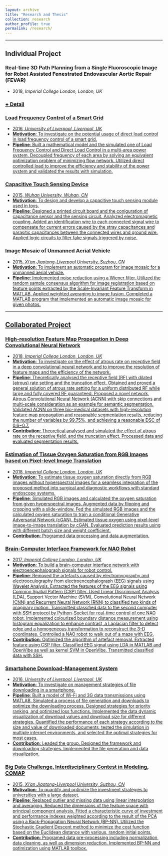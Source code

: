 ```yaml
---
layout: archive
title: "Research and Thesis"
collection: research
author_profile: true
permalink: /research/ 
---
```


---

## Individual Project

### <b>Real-time 3D Path Planning from a Single Fluoroscopic Image for Robot Assisted Fenestrated Endovascular Aortic Repair (FEVAR)</b>
* 2018, _Imperial College London, London, UK_
<h3><a href="javascript:void(0)" class="dsphead" onclick="dsp(this)"><span class="dspchar">+</span> Detail</a></h3>
<div class="dspcont" style='display:none;'>
  <ul>
    <li><b>Motivation</b>: To navigate robot-assisted fenestrated endovascular aortic repair.</li>
    <li><b>Pipeline</b>: Segmented Abdominal Aortic Aneurysm (AAA) using U-Net with data augmentation of grey value variation instead of rotation and mirroring to avoid overfitting caused by relatively small intra-subject variation of intensity and translation. Extracted the largest connected area from the segmented volume and reconstruct the 3D AAA shape using marching cube. Extracted the centrelines of AAA from CTA and fluoroscopy image. Establish the correspondence between the 3D preoperative and 2D intra-operative AAA skeletons using a proposed graph matching method. Deformed the 3D skeletons using thin plate spline with regularization in respect to skeleton length and smoothness to implement the deformable 2D/3D registration. Validate the proposed framework on simulation, phantom and patient AAA data sets, achieving 3D distance error of 2mm in the phantom setup. Obtained also performance advantages in terms of accuracy, robustness and time-efficiency.
</li>
    <li><a href="https://jianqingzheng.github.io/publication/HSMR2018-abdominal_zheng">[publication]</li>
  </ul>
  <img src='/images/500x300.png' />
</div>

### <b>Load Frequency Control of a Smart Grid</b>
* 2016, _University of Liverpool, Liverpool, UK_
* __Motivation__: To investigate on the potential usage of direct load control in load frequency control of a smart grid.
* __Pipeline__: Built a mathematical model and the simulated one of Load Frequency Control and Direct Load Control in a multi-area power system. Decoupled frequency of each area by solving an equivalent optimization problem of minimizing flow network. Utilized direct controlled load to improve the efficiency and stability of the power system and validated the results with simulation.

### <b>Capacitive Touch Sensing Device</b>
* 2015, _Wuhan University, Wuhan, CN_
* __Motivation__: To design and develop a capacitive touch sensing module used in toys.
* __Pipeline__: Designed a printed circuit board and the coniguration of capacitance sensor and the sensing circuit. Analyzed electromagnetic coupling. Added an identification wire to each connected signal wire to compensate for current errors caused by the stray capacitances and parasitic capacitances between the connected wires and ground wire. Applied logic circuits to filter fake signals triggered by noise.

### <b>Image Mosaic of Unmanned Aerial Vehicle</b>
* 2015, _Xi’an Jiaotong-Liverpool University, Suzhou, CN_
* __Motivation__: To implement an automatic program for image mosaic for a unmanned aerial vehicle.
* __Pipeline__: Implemented noise reduction using a Wiener filter. Utilized the random sample consensus algorithm for image registration based on feature points extracted by the Scale-Invariant Feature Transform in MATLAB. Applied weighted averaging to image fusion. Completed a MATLAB program that implemented an automatic image mosaic for given photos.

---

## Collaborated Project

### <b>High-resolution Feature Map Propagation in Deep Convolutional Neural Network</b>
* 2018, _Imperial College London, London, UK_
* __Motivation__: To investigate on the effect of atrous rate on receptive field in a deep convolutional neural network and to improve the resolution of feature maps and the efficiency of the network.
* __Pipeline__: Theoretically analysed the receptive field (RF) with dilated (atrous) rate setting and the truncation effect. Obtained and proved a general solution of atrous rate setting for a uniform distributed RF while large and fully covered RF guaranteed. Proposed a novel network, Atrous Convolutional Neural Network (ACNN) with skip connections and multi-scale consideration as an example for semantic segmentation. Validated ACNN on three bio-medical datasets with high-resolution feature map propagation and reasonable segmentation results, reducing the number of variables by 99.75%, and achieving a reasonable DSC of 0.6~0.7.
* __Contribution__: Theoretical analysed and simulated the effect of atrous rate on the receptive field, and the truncation effect. Processed data and evaluated segmentation results.

### Estimation of Tissue Oxygen Saturation from RGB Images based on Pixel-level Image Translation
* 2018, _Imperial College London, London, UK_
* __Motivation__: To estimate tissue oxygen saturation directly from RGB images without hyperspectral images for a seamless integration of the proposed method into surgical and diagnostic workflows with standard endoscope systems.
* __Pipeline__: Simulated RGB images and calculated the oxygen saturation from given hyperspectral images. Augmented data by flipping and cropping with a slide-window. Fed the simulated RGB images and the calculated oxygen saturation to train a conditional Generative Adversarial Network (cGAN). Estimated tissue oxygen using pixel-level image-to-image translation by cGAN. Evaluated prediction results using with different batch size and weight coefficient.
* __Contribution__: Programed data processing and data augmentation.

### <b>Brain-Computer Interface Framework for NAO Robot</b>
* 2017, _Imperial College London, London, UK_
* __Motivation__: To build a brain-computer interface network with electroencephalograph signals for robot control.
* __Pipeline__: Removed the artefacts caused by electromyography and electrooculography from electroencephalograph (EEG) signals using Wavelet Analysis. Extracted the features of the EEG signals using Common Spatial Pattern (CSP) filter. Used Linear Discriminant Analysis (LDA), Support Vector Machine (SVM), Convolutional Neural Network (CNN) and Recurrent Neural Network (RNN) to classified two kinds of imaginary motion. Transmitted classified data to the second computer with SSH protocol by Python-Socket for real-time control of one NAO robot. Implemented colourized boundary distance measurement using histogram equalization to enhance contrast, a Laplacian filter to detect edge and a homogeneous transformation to reconstruct the 3-D coordinates. Controlled a NAO robot to walk out of a maze with EEG.
* __Contribution__: Optimized the algorithm of artefact removal. Extracted feature using CSP filter. Classified EEG signal using LDA in MATLAB and OpenVibe as well as kernel SVM in OpenVibe. Transmitted classified data with SSH. 

### <b>Smartphone Download-Management System</b>
* 2016, _University of Liverpool, Liverpool, UK_
* __Motivation__: To investigate on management strategies of file downloading in a smartphone.
* __Pipeline__: Built a model of Wi-Fi and 3G data transmissions using MATLAB. Simulated a process of file generation and downloads to optimize the downloading process. Designed strategies for priority ranking, and optimized loss functions. Implemented the data dynamic visualization of download values and download size for different strategies. Quantified the performance of each strategy according to the size and value of downloaded documents, tested the simulation in multiple internet environments, and selected the optimal strategies for most cases.
* __Contribution__: Leaded the group. Designed the framework and downloading strategies. Implemented the file generation and data visualization.

### Big Data Challenge, Interdisciplinary Contest in Modeling, COMAP
* 2015, _Xi’an Jiaotong-Liverpool University, Suzhou, CN_
* __Motivation__: To quantify and optimize the investment strategies to universities with a large dataset.
* __Pipeline__: Replaced outlier and missing data using linear interpolation and averaging. Reduced the dimensions of the feature space with principal component analysis. Fitted a characteristic curve of investment and performance indexes weighted according to the result of the PCA using a Back-Propagation Neural Network (BP-NN). Utilized the Stochastic Gradient Descent method to minimize the cost function based on the Euclidean distance with various, random initial points.
* __Contribution__: Programed data pre-processing including normalization, data cleaning, as well as dimension reduction. Implemented BP-NN and optimization using MATLAB toolbox.
